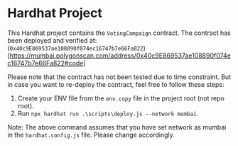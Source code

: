 #  Hardhat Project

This Hardhat project contains the `VotingCampaign` contract. The contract has been deployed and verified at:
(`0x40c9E869537ae108890f074ec16747b7e66Fa822`)[https://mumbai.polygonscan.com/address/0x40c9E869537ae108890f074ec16747b7e66Fa822#code]

Please note that the contract has not been tested due to time constraint. But in case you want to re-deploy the contract, feel free to follow these steps:
1. Create your ENV file from the `env.copy` file in the project root (not repo root).
2. Run `npx hardhat run .\scripts\deploy.js --network mumbai`.

Note: The above command assumes that you have set network as mumbai in the `hardhat.config.js` file. Please change accordingly.
